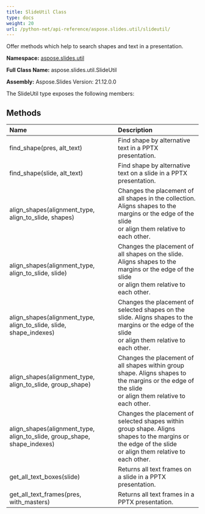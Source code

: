 ```yaml
---
title: SlideUtil Class
type: docs
weight: 20
url: /python-net/api-reference/aspose.slides.util/slideutil/
---
```


Offer methods which help to search shapes and text in a presentation.

**Namespace:** [aspose.slides.util](/slides/python-net/api-reference/aspose.slides.util/)

**Full Class Name:** aspose.slides.util.SlideUtil

**Assembly:**  Aspose.Slides Version: 21.12.0.0

The SlideUtil type exposes the following members:
## **Methods**
|**Name**|**Description**|
| :- | :- |
|find_shape(pres, alt_text)|Find shape by alternative text in a PPTX presentation.|
|find_shape(slide, alt_text)|Find shape by alternative text on a slide in a PPTX presentation.|
|align_shapes(alignment_type, align_to_slide, shapes)|Changes the placement of all shapes in the collection. Aligns shapes to the margins or the edge of the slide<br/>            or align them relative to each other.|
|align_shapes(alignment_type, align_to_slide, slide)|Changes the placement of all shapes on the slide. Aligns shapes to the margins or the edge of the slide<br/>            or align them relative to each other.|
|align_shapes(alignment_type, align_to_slide, slide, shape_indexes)|Changes the placement of selected shapes on the slide. Aligns shapes to the margins or the edge of the slide<br/>             or align them relative to each other.|
|align_shapes(alignment_type, align_to_slide, group_shape)|Changes the placement of all shapes within group shape. Aligns shapes to the margins or the edge of the slide<br/>            or align them relative to each other.|
|align_shapes(alignment_type, align_to_slide, group_shape, shape_indexes)|Changes the placement of selected shapes within group shape. Aligns shapes to the margins or the edge of the slide<br/>            or align them relative to each other.|
|get_all_text_boxes(slide)|Returns all text frames on a slide in a PPTX presentation.|
|get_all_text_frames(pres, with_masters)|Returns all text frames in a PPTX presentation.|
